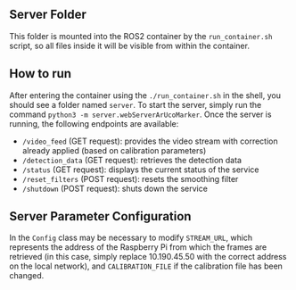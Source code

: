 ## Server Folder
This folder is mounted into the ROS2 container by the `run_container.sh` script, so all files inside it will be visible from within the container.

## How to run
After entering the container using the ```./run_container.sh``` in the shell, you should see a folder named `server`. To start the server, simply run the command `python3 -m server.webServerArUcoMarker`. Once the server is running, the following endpoints are available:
- `/video_feed` (GET request): provides the video stream with correction already applied (based on calibration parameters)
- `/detection_data` (GET request): retrieves the detection data
- `/status` (GET request): displays the current status of the service
- `/reset_filters` (POST request): resets the smoothing filter
- `/shutdown` (POST request): shuts down the service

## Server Parameter Configuration
In the `Config` class may be necessary to modify `STREAM_URL`, which represents the address of the Raspberry Pi from which the frames are retrieved (in this case, simply replace 10.190.45.50 with the correct address on the local network), 
and `CALIBRATION_FILE` if the calibration file has been changed.
